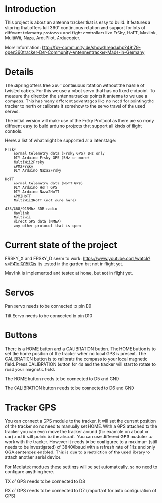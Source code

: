 Introduction
=====
This project is about an antenna tracker that is easy to build. It features a slipring that offers full 360° continuous rotation and support for lots of different telemetry protocols and flight controllers like FrSky, HoTT, Mavlink, MultiWii, Naza, ArduPilot, Arducopter.

More Information: http://fpv-community.de/showthread.php?49179-open360tracker-Der-Community-Antennentracker-Made-in-Germany

Details
=====
The slipring offers free 360° continuous rotation without the hassle of twisted cables. For this we use a robot servo that has no fixed endpoint. To measure the direction the antenna tracker points it antenna to we use a compass. This has many different advantages like no need for pointing the tracker to north or calibrate it somehow to the servo travel of the used servos.

The initial version will make use of the Frsky Protocol as there are so many different easy to build arduino projects that support all kinds of flight controls.

Heres a list of what might be supported at a later stage:

    Frsky
        normal telemetry data (Frsky GPS) 1Hz only
        DIY Arduino Frsky GPS (5Hz or more)
        MultiWii2Frsky
        APM2Frsky
        DIY Arduino Naza2Frsky

    HoTT
        normal telemetry data (HoTT GPS)
        DIY Arduino HoTT GPS
        DIY Arduino Naza2HoTT
        APM2HoTT
        MultiWii2HoTT (not sure here) 

    433/868/915Mhz 3DR radio
        Mavlink
        Multiwii
        direct GPS data (NMEA)
        any other protocol that is open 

Current state of the project
=====
FRSKY_X and FRSKY_D seem to work:
https://www.youtube.com/watch?v=F41oIQ15KQs
Its tested in the garden but not in flight yet.

Mavlink is implemented and tested at home, but not in flight yet.

Servos
=====
Pan servo needs to be connected to pin D9

Tilt Servo needs to be connected to pin D10 

Buttons
=====
There is a HOME button and a CALIBRATION button. The HOME button is to set the home position of the tracker when no local GPS is present. The CALIBRATION button is to calibrate the compass to your local magnetic field. Press CALIBRATION button for 4s and the tracker will start to rotate to read your magnetic field.

The HOME button needs to be connected to D5 and GND

The CALIBRATION button needs to be connected to D6 and GND 

Tracker GPS
=====
You can connect a GPS module to the tracker. It will set the current position of the tracker so no need to manually set HOME. With a GPS attached to the tracker you can even move the tracker around (for example on a boat or car) and it still points to the aircraft. You can use different GPS modules to work with the tracker. However it needs to be configured to a maximum (still needs to be investigated) of 38400baud with a refresh rate of 1Hz and only GGA sentences enabled. This is due to a restriction of the used library to attach another serial device.

For Mediatek modules these settings will be set automatically, so no need to configure anything here.

TX of GPS needs to be connected to D8

RX of GPS needs to be connected to D7 (important for auto configuration of GPS) 
